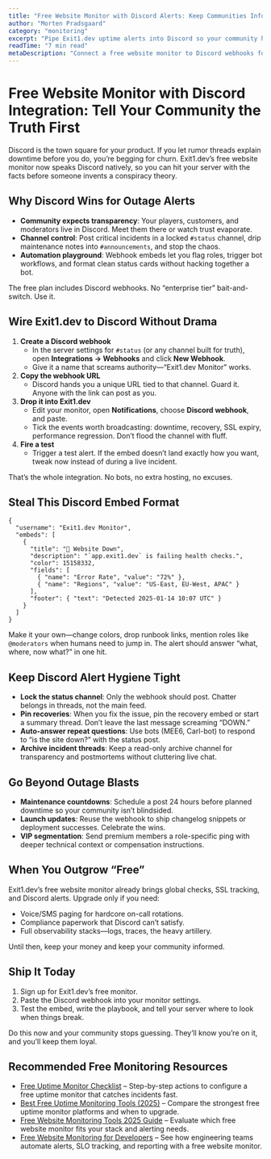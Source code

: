 ```yaml
---
title: "Free Website Monitor with Discord Alerts: Keep Communities Informed"
author: "Morten Pradsgaard"
category: "monitoring"
excerpt: "Pipe Exit1.dev uptime alerts into Discord so your community hears the truth first."
readTime: "7 min read"
metaDescription: "Connect a free website monitor to Discord webhooks for blunt, real-time outage alerts, disciplined channels, and proactive community updates."
---
```


# Free Website Monitor with Discord Integration: Tell Your Community the Truth First

Discord is the town square for your product. If you let rumor threads explain downtime before you do, you’re begging for churn. Exit1.dev’s free website monitor now speaks Discord natively, so you can hit your server with the facts before someone invents a conspiracy theory.

## Why Discord Wins for Outage Alerts

- **Community expects transparency**: Your players, customers, and moderators live in Discord. Meet them there or watch trust evaporate.
- **Channel control**: Post critical incidents in a locked `#status` channel, drip maintenance notes into `#announcements`, and stop the chaos.
- **Automation playground**: Webhook embeds let you flag roles, trigger bot workflows, and format clean status cards without hacking together a bot.

The free plan includes Discord webhooks. No “enterprise tier” bait-and-switch. Use it.

## Wire Exit1.dev to Discord Without Drama

1. **Create a Discord webhook**
   - In the server settings for `#status` (or any channel built for truth), open **Integrations → Webhooks** and click **New Webhook**.
   - Give it a name that screams authority—“Exit1.dev Monitor” works.
2. **Copy the webhook URL**
   - Discord hands you a unique URL tied to that channel. Guard it. Anyone with the link can post as you.
3. **Drop it into Exit1.dev**
   - Edit your monitor, open **Notifications**, choose **Discord webhook**, and paste.
   - Tick the events worth broadcasting: downtime, recovery, SSL expiry, performance regression. Don’t flood the channel with fluff.
4. **Fire a test**
   - Trigger a test alert. If the embed doesn’t land exactly how you want, tweak now instead of during a live incident.

That’s the whole integration. No bots, no extra hosting, no excuses.

## Steal This Discord Embed Format

```
{
  "username": "Exit1.dev Monitor",
  "embeds": [
    {
      "title": "🚨 Website Down",
      "description": "`app.exit1.dev` is failing health checks.",
      "color": 15158332,
      "fields": [
        { "name": "Error Rate", "value": "72%" },
        { "name": "Regions", "value": "US-East, EU-West, APAC" }
      ],
      "footer": { "text": "Detected 2025-01-14 10:07 UTC" }
    }
  ]
}
```

Make it your own—change colors, drop runbook links, mention roles like `@moderators` when humans need to jump in. The alert should answer “what, where, now what?” in one hit.

## Keep Discord Alert Hygiene Tight

- **Lock the status channel**: Only the webhook should post. Chatter belongs in threads, not the main feed.
- **Pin recoveries**: When you fix the issue, pin the recovery embed or start a summary thread. Don’t leave the last message screaming “DOWN.”
- **Auto-answer repeat questions**: Use bots (MEE6, Carl-bot) to respond to “is the site down?” with the status post.
- **Archive incident threads**: Keep a read-only archive channel for transparency and postmortems without cluttering live chat.

## Go Beyond Outage Blasts

- **Maintenance countdowns**: Schedule a post 24 hours before planned downtime so your community isn’t blindsided.
- **Launch updates**: Reuse the webhook to ship changelog snippets or deployment successes. Celebrate the wins.
- **VIP segmentation**: Send premium members a role-specific ping with deeper technical context or compensation instructions.

## When You Outgrow “Free”

Exit1.dev’s free website monitor already brings global checks, SSL tracking, and Discord alerts. Upgrade only if you need:

- Voice/SMS paging for hardcore on-call rotations.
- Compliance paperwork that Discord can’t satisfy.
- Full observability stacks—logs, traces, the heavy artillery.

Until then, keep your money and keep your community informed.

## Ship It Today

1. Sign up for Exit1.dev’s free monitor.
2. Paste the Discord webhook into your monitor settings.
3. Test the embed, write the playbook, and tell your server where to look when things break.

Do this now and your community stops guessing. They’ll know you’re on it, and you’ll keep them loyal.


## Recommended Free Monitoring Resources

- [Free Uptime Monitor Checklist](/blog/free-uptime-monitor-checklist) – Step-by-step actions to configure a free uptime monitor that catches incidents fast.
- [Best Free Uptime Monitoring Tools (2025)](/blog/best-free-uptime-monitoring-tools) – Compare the strongest free uptime monitor platforms and when to upgrade.
- [Free Website Monitoring Tools 2025 Guide](/blog/free-website-monitoring-tools-2025) – Evaluate which free website monitor fits your stack and alerting needs.
- [Free Website Monitoring for Developers](/blog/free-website-monitoring-for-developers) – See how engineering teams automate alerts, SLO tracking, and reporting with a free website monitor.

